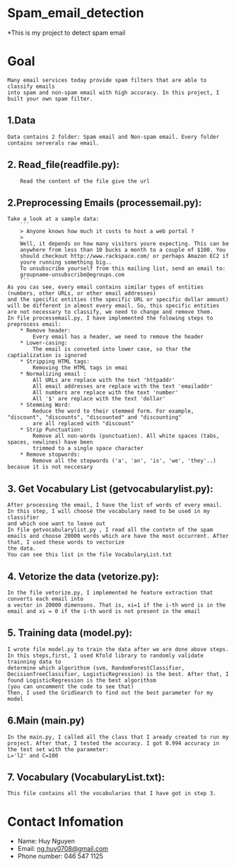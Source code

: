 # Spam_email_detection
 *This is my project to detect spam email
 
# Goal
	Many email services today provide spam filters that are able to classify emails
	into spam and non-spam email with high accuracy. In this project, I built your own spam filter.

	
## 1.Data
	Data contains 2 folder: Spam email and Non-spam email. Every folder contains serverals raw email.
 
 
## 2. Read_file(readfile.py):
		Read the content of the file give the url 

## 2.Preprocessing Emails (processemail.py):
	Take a look at a sample data:
		```
		> Anyone knows how much it costs to host a web portal ?
		>
		Well, it depends on how many visitors youre expecting. This can be
		anywhere from less than 10 bucks a month to a couple of $100. You
		should checkout http://www.rackspace.com/ or perhaps Amazon EC2 if
		youre running something big..
		To unsubscribe yourself from this mailing list, send an email to:
		groupname-unsubscribe@egroups.com
		```
	As you cas see, every email contains similar types of entities (numbers, other URLs, or other email addresses)
	and the specific entities (the specific URL or specific dollar amount) will be different in almost every email. So, this specific entities
	are not necessary to classify, we need to change and remove them.
	In file processemail.py, I have implemented the folowing steps to preprocess email:
		* Remove header:
			Every email has a header, we need to remove the header
		* Lower-casing:
			The email is conveted into lower case, so thar the captialization is ignored
		* Stripping HTML tags:
			Removing the HTML tags in emai
		* Normalizing email :
			All URLs are replace with the text 'httpaddr'
			All email addresses are replace with the text 'emailaddr'
			All numbers are replace with the text 'number'
			All '$' are replace with the text 'dollar'
		* Stemming Word:
			Reduce the word to their stemmed form. For example, "discount", "discounts", "discounted" and "discounting" 
			are all replaced with "discount"
		* Strip Punctuation:
			Remove all non-words (punctuation). All white spaces (tabs, spaces, newlines) have been 
			trimmed to a single space character
		* Remove stopwords: 
			Remove all the stopwords ('a', 'an', 'is', 'we', 'they'..) becasue it is not neccesary
## 3. Get Vocabulary List (getvocabularylist.py):
	After processing the email, I have the list of words of every email. In this step, I will choose the vocabulary need to be used in my classifier
	and which one want to leave out
	In file getvocabularylist.py , I read all the contetn of the spam emails and choose 20000 words which are have the most occurrent. After that, I used these words to vectorize
	the data. 
	You can see this list in the file VocabularyList.txt
## 4. Vetorize the data (vetorize.py):
	In the file vetorize.py, I implemented he feature extraction that converts each email into
	a vector in 20000 dimensons. That is, xi=1 if the i-th word is in the email and xi = 0 if the i-th word is not present in the email
## 5. Training data (model.py):
	I wrote file model.py to train the data after we are done above steps. In this steps,first, I used Kfold library to randomly validate trainning data to 
	determine which algorithsm (svm, RandomForestClassifier, DecisionTreeClassifier, LogisticRegression) is the best. After that, I found LogisticRegression is the best algorithsm
	(you can uncomment the code to see that)
	Then, I used the GridSearch to find out the best parameter for my model
## 6.Main (main.py)
	In the main.py, I called all the class that I aready created to run my project. After that, I tested the accuracy. I got 0.994 accuracy in the test set with the parameter:
	L='l2' and C=100
## 7. Vocabulary (VocabularyList.txt):
	This file contains all the vocabularies that I have got in step 3.
	
# Contact Infomation 
  * Name:  Huy Nguyen
  * Email: ng.huy0708@gmail.com
  * Phone number: 046 547 1125
